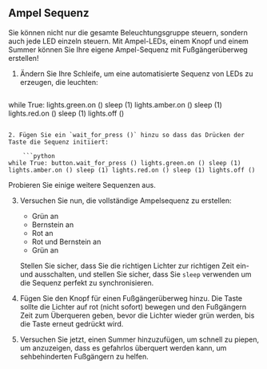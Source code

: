 ## Ampel Sequenz

Sie können nicht nur die gesamte Beleuchtungsgruppe steuern, sondern auch jede LED einzeln steuern. Mit Ampel-LEDs, einem Knopf und einem Summer können Sie Ihre eigene Ampel-Sequenz mit Fußgängerüberweg erstellen!

1. Ändern Sie Ihre Schleife, um eine automatisierte Sequenz von LEDs zu erzeugen, die leuchten:
    
    ```python
while True: lights.green.on () sleep (1) lights.amber.on () sleep (1) lights.red.on () sleep (1) lights.off ()
```

2. Fügen Sie ein `wait_for_press ()` hinzu so dass das Drücken der Taste die Sequenz initiiert:
    
    ```python
while True: button.wait_for_press () lights.green.on () sleep (1) lights.amber.on () sleep (1) lights.red.on () sleep (1) lights.off ()
```

Probieren Sie einige weitere Sequenzen aus.

3. Versuchen Sie nun, die vollständige Ampelsequenz zu erstellen:
    
    - Grün an
    - Bernstein an
    - Rot an
    - Rot und Bernstein an
    - Grün an
    
    Stellen Sie sicher, dass Sie die richtigen Lichter zur richtigen Zeit ein- und ausschalten, und stellen Sie sicher, dass Sie `sleep` verwenden um die Sequenz perfekt zu synchronisieren.

4. Fügen Sie den Knopf für einen Fußgängerüberweg hinzu. Die Taste sollte die Lichter auf rot (nicht sofort) bewegen und den Fußgängern Zeit zum Überqueren geben, bevor die Lichter wieder grün werden, bis die Taste erneut gedrückt wird.

5. Versuchen Sie jetzt, einen Summer hinzuzufügen, um schnell zu piepen, um anzuzeigen, dass es gefahrlos überquert werden kann, um sehbehinderten Fußgängern zu helfen.